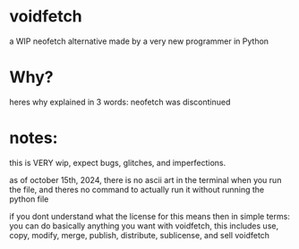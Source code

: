 # voidfetch
a WIP neofetch alternative made by a very new programmer in Python

# Why?
heres why explained in 3 words: neofetch was discontinued

# notes:
this is VERY wip, expect bugs, glitches, and imperfections.

as of october 15th, 2024, there is no ascii art in the terminal when you run the file, and theres no command to actually run it without running the python file

if you dont understand what the license for this means then in simple terms: you can do basically anything you want with voidfetch, this includes use, copy, modify, merge, publish, distribute, sublicense, and sell voidfetch
